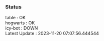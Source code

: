 ### Status


table : OK  
hogwarts : OK  
icy-bot : DOWN  
Latest Update : 2023-11-20 07:07:56.444544
